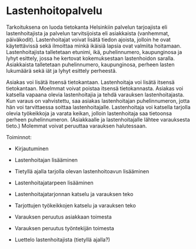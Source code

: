 # Lastenhoitopalvelu


Tarkoituksena on luoda tietokanta Helsinkiin palvelun tarjoajista eli lastenhoitajista ja palvelun tarvitsijoista eli asiakkaista (vanhemmat, päiväkodit). Lastenhoitajat voivat lisätä tiedon ajoista, jolloin he ovat käytettävissä sekä ilmoittaa minkä ikäisiä lapsia ovat valmiita hoitamaan. Lastenhoitajista talletetaan etunimi, ikä, puhelinnumero, kaupunginosa ja lyhyt esittely, jossa he kertovat kokemuksestaan lastenhoidon saralla. Asiakkaista talletetaan puhelinnumero, kaupunginosa, perheen lasten lukumäärä sekä iät ja lyhyt esittely perheestä.

Asiakas voi lisätä itsensä tietokantaan. Lastenhoitaja voi lisätä itsensä tietokantaan. Moelmmat voivat poistaa itsensä tietokannasta.
Asiakas voi katsella vapaana olevia lastenhoitajia ja tehdä varauksen lastenhoitajasta. Kun varaus on vahvistettu, saa asiakas lastenhoitajan puhelinnumeron, jotta hän voi tarvittaessa soittaa lastenhoitajalle. Lastenhoitaja voi katsella tarjolla olevia työkeikkoja ja varata keikan, jolloin lastenhoitaja saa tietoonsa perheen puhelinnumeron. (Asiakkaalle ja lastenhoitajalle lähtee varauksesta tieto.) Molemmat voivat peruuttaa varauksen halutessaan. 



Toiminnot:

- Kirjautuminen

- Lastenhoitajan lisääminen 

- Tietyllä ajalla tarjolla olevan lastenhoitoavun lisääminen

- Lastenhoitajatarpeen lisääminen

- Lastenhoitajatarjonnan katselu ja varauksen teko

- Tarjottujen työkeikkojen katselu ja varauksen teko

- Varauksen peruutus asiakkaan toimesta

- Varauksen peruutus työntekijän toimesta

- Luettelo lastenhoitajista (tietyllä ajalla?)


